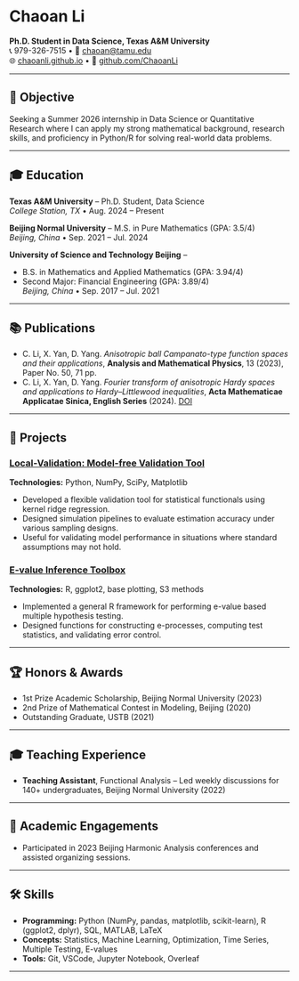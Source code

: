 # Chaoan Li

**Ph.D. Student in Data Science, Texas A&M University**  
📞 979-326-7515 • 📧 [chaoan@tamu.edu](mailto:chaoan@tamu.edu)  
🌐 [chaoanli.github.io](https://chaoanli.github.io) • 🐙 [github.com/ChaoanLi](https://github.com/ChaoanLi)

---

## 🎯 Objective

Seeking a Summer 2026 internship in Data Science or Quantitative Research where I can apply my strong mathematical background, research skills, and proficiency in Python/R for solving real-world data problems.

---

## 🎓 Education

**Texas A&M University** – Ph.D. Student, Data Science  
*College Station, TX* • Aug. 2024 – Present

**Beijing Normal University** – M.S. in Pure Mathematics (GPA: 3.5/4)  
*Beijing, China* • Sep. 2021 – Jul. 2024

**University of Science and Technology Beijing** –  
- B.S. in Mathematics and Applied Mathematics (GPA: 3.94/4)  
- Second Major: Financial Engineering (GPA: 3.89/4)  
*Beijing, China* • Sep. 2017 – Jul. 2021

---

## 📚 Publications

- C. Li, X. Yan, D. Yang. *Anisotropic ball Campanato-type function spaces and their applications*, **Analysis and Mathematical Physics**, 13 (2023), Paper No. 50, 71 pp.  
- C. Li, X. Yan, D. Yang. *Fourier transform of anisotropic Hardy spaces and applications to Hardy–Littlewood inequalities*, **Acta Mathematicae Applicatae Sinica, English Series** (2024). [DOI](https://doi.org/10.1007/s10255-024-1124-5)

---

## 🧪 Projects

### [Local-Validation: Model-free Validation Tool](https://github.com/ChaoanLi/local-validation)  
**Technologies:** Python, NumPy, SciPy, Matplotlib  
- Developed a flexible validation tool for statistical functionals using kernel ridge regression.  
- Designed simulation pipelines to evaluate estimation accuracy under various sampling designs.  
- Useful for validating model performance in situations where standard assumptions may not hold.

### [E-value Inference Toolbox](https://github.com/ChaoanLi/E-value)  
**Technologies:** R, ggplot2, base plotting, S3 methods  
- Implemented a general R framework for performing e-value based multiple hypothesis testing.  
- Designed functions for constructing e-processes, computing test statistics, and validating error control.

---

## 🏆 Honors & Awards

- 1st Prize Academic Scholarship, Beijing Normal University (2023)  
- 2nd Prize of Mathematical Contest in Modeling, Beijing (2020)  
- Outstanding Graduate, USTB (2021)

---

## 🎓 Teaching Experience

- **Teaching Assistant**, Functional Analysis – Led weekly discussions for 140+ undergraduates, Beijing Normal University (2022)

---

## 📢 Academic Engagements

- Participated in 2023 Beijing Harmonic Analysis conferences and assisted organizing sessions.

---

## 🛠 Skills

- **Programming:** Python (NumPy, pandas, matplotlib, scikit-learn), R (ggplot2, dplyr), SQL, MATLAB, LaTeX  
- **Concepts:** Statistics, Machine Learning, Optimization, Time Series, Multiple Testing, E-values  
- **Tools:** Git, VSCode, Jupyter Notebook, Overleaf

---

